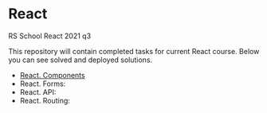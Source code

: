# React

RS School React 2021 q3

This repository will contain completed tasks for current React course. Below you can see solved and deployed solutions.

* [React. Components](https://neiloxx.github.io/react/react-components/)
* React. Forms:
* React. API:
* React. Routing:

